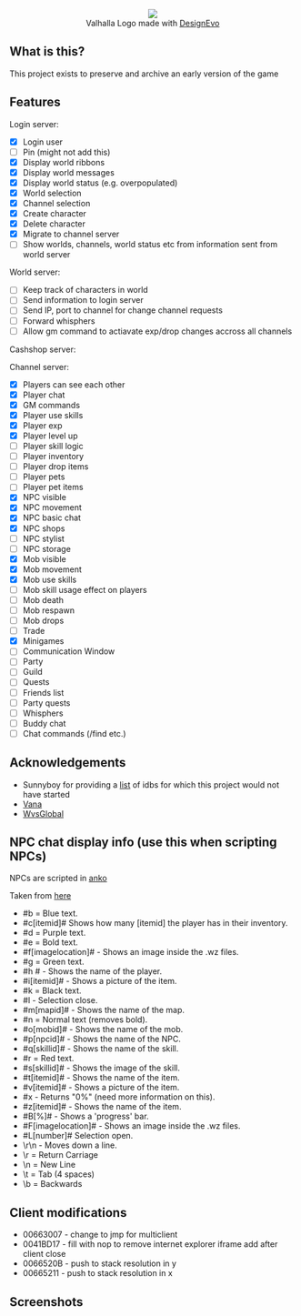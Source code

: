 <p align="center">
  <img src="https://i.imgur.com/mo4tfJF.png"/>
  <br/>Valhalla Logo made with <a href="https://
www.designevo.com/" title="Free Online Logo Maker">DesignEvo</a>
</p>

## What is this?

This project exists to preserve and archive an early version of the game

## Features

Login server:
- [x] Login user
- [ ] Pin (might not add this)
- [x] Display world ribbons
- [x] Display world messages
- [x] Display world status (e.g. overpopulated)
- [x] World selection
- [x] Channel selection
- [x] Create character
- [x] Delete character
- [x] Migrate to channel server
- [ ] Show worlds, channels, world status etc from information sent from world server

World server:

- [ ] Keep track of characters in world
- [ ] Send information to login server
- [ ] Send IP, port to channel for change channel requests
- [ ] Forward whisphers
- [ ] Allow gm command to actiavate exp/drop changes accross all channels

Cashshop server:

Channel server:

- [x] Players can see each other
- [x] Player chat
- [x] GM commands
- [x] Player use skills
- [x] Player exp
- [x] Player level up
- [ ] Player skill logic
- [ ] Player inventory
- [ ] Player drop items
- [ ] Player pets
- [ ] Player pet items
- [x] NPC visible
- [x] NPC movement
- [x] NPC basic chat
- [x] NPC shops
- [ ] NPC stylist
- [ ] NPC storage
- [x] Mob visible
- [x] Mob movement
- [x] Mob use skills
- [ ] Mob skill usage effect on players
- [ ] Mob death
- [ ] Mob respawn
- [ ] Mob drops
- [ ] Trade
- [x] Minigames
- [ ] Communication Window
- [ ] Party
- [ ] Guild
- [ ] Quests
- [ ] Friends list
- [ ] Party quests
- [ ] Whisphers
- [ ] Buddy chat
- [ ] Chat commands (/find etc.)

## Acknowledgements

- Sunnyboy for providing a [list](http://forum.ragezone.com/f921/library-idbs-versions-named-addresses-987815/) of idbs for which this project would not have started
- [Vana](https://github.com/retep998/Vana)
- [WvsGlobal](https://github.com/diamondo25/WvsGlobal)

## NPC chat display info (use this when scripting NPCs)

NPCs are scripted in [anko](https://github.com/mattn/anko)

Taken from [here](http://forum.ragezone.com/f428/add-learning-npcs-start-finish-643364/)

- #b = Blue text.
- #c[itemid]# Shows how many [itemid] the player has in their inventory.
- #d = Purple text.
- #e = Bold text.
- #f[imagelocation]# - Shows an image inside the .wz files.
- #g = Green text.
- #h # - Shows the name of the player.
- #i[itemid]# - Shows a picture of the item.
- #k = Black text.
- #l - Selection close.
- #m[mapid]# - Shows the name of the map.
- #n = Normal text (removes bold).
- #o[mobid]# - Shows the name of the mob.
- #p[npcid]# - Shows the name of the NPC.
- #q[skillid]# - Shows the name of the skill.
- #r = Red text.
- #s[skillid]# - Shows the image of the skill.
- #t[itemid]# - Shows the name of the item.
- #v[itemid]# - Shows a picture of the item.
- #x - Returns "0%" (need more information on this).
- #z[itemid]# - Shows the name of the item.
- #B[%]# - Shows a 'progress' bar.
- #F[imagelocation]# - Shows an image inside the .wz files.
- #L[number]# Selection open.
- \r\n - Moves down a line.
- \r = Return Carriage
- \n = New Line
- \t = Tab (4 spaces)
- \b = Backwards

## Client modifications

- 00663007 - change to jmp for multiclient
- 0041BD17 - fill with nop to remove internet explorer iframe add after client close
- 0066520B - push to stack resolution in y
- 00665211 - push to stack resolution in x

## Screenshots
